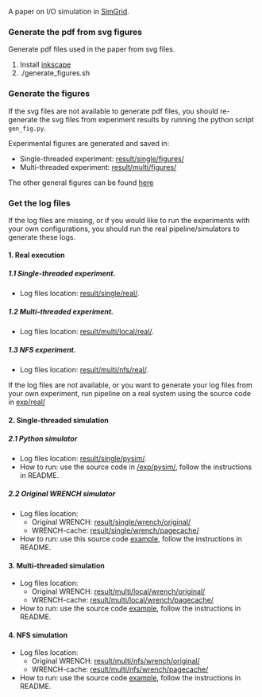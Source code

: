A paper on I/O simulation in [SimGrid](http://simgrid.org).

### Generate the pdf from svg figures
Generate pdf files used in the paper from svg files. 
1. Install [inkscape](http://inkscape.org)
2. ./generate_figures.sh

### Generate the figures
If the svg files are not available to generate pdf files, you should re-generate the svg files 
from experiment results by running the python script `gen_fig.py`.

Experimental figures are generated and saved in:
- Single-threaded experiment: [result/single/figures/](result/single/figures/)
- Multi-threaded experiment: [result/multi/figures/](result/multi/figures/)

The other general figures can be found [here](https://drive.google.com/drive/folders/1ahnUdi9r9niyKgiBlmcODHrO5RUIroo8?usp=sharing) 

### Get the log files
If the log files are missing, or if you would like to run the experiments with your own configurations,
you should run the real pipeline/simulators to generate these logs.

#### 1. Real execution

##### 1.1 Single-threaded experiment.
- Log files location: [result/single/real/](result/single/real/).

##### 1.2 Multi-threaded experiment.
- Log files location: [result/multi/local/real/](result/multi/local/real/).

##### 1.3 NFS experiment.
- Log files location: [result/multi/nfs/real/](result/multi/nfs/real/).

If the log files are not available, or you want to generate your log files from your own experiment, 
run pipeline on a real system using the source code in [exp/real/](exp/real/)

#### 2. Single-threaded simulation

##### 2.1 **Python simulator**
- Log files location: [result/single/pysim/](result/single/pysim/). 
- How to run: use the source code in [/exp/pysim/](/exp/pysim/), follow the instructions in README.

##### 2.2 **Original WRENCH simulator**
- Log files location: 
    - Original WRENCH: [result/single/wrench/original/](result/single/wrench/original/) 
    - WRENCH-cache: [result/single/wrench/pagecache/](result/single/wrench/pagecache/)
- How to run: use this source code [example](https://github.com/wrench-project/wrench/tree/master/examples/basic-examples/io-pagecache/),
 follow the instructions in README.

#### 3. Multi-threaded simulation
- Log files location: 
    - Original WRENCH: [result/multi/local/wrench/original/](result/multi/local/wrench/original/) 
    - WRENCH-cache: [result/multi/local/wrench/pagecache/](result/multi/local/wrench/pagecache/)
- How to run: use the source code [example](https://github.com/wrench-project/wrench/tree/master/examples/basic-examples/io-pagecache/),
 follow the instructions in README.

#### 4. NFS simulation
- Log files location: 
    - Original WRENCH: [result/multi/nfs/wrench/original/](result/multi/nfs/wrench/original/)  
    - WRENCH-cache: [result/multi/nfs/wrench/pagecache/](result/multi/nfs/wrench/pagecache/)
- How to run: use the source code [example](https://github.com/wrench-project/wrench/tree/master/examples/basic-examples/io-pagecache/),
 follow the instructions in README.
